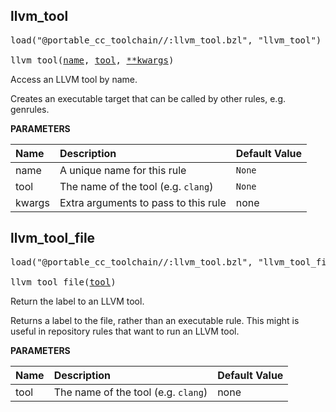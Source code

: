 <!-- Generated with Stardoc: http://skydoc.bazel.build -->



<a id="llvm_tool"></a>

## llvm_tool

<pre>
load("@portable_cc_toolchain//:llvm_tool.bzl", "llvm_tool")

llvm_tool(<a href="#llvm_tool-name">name</a>, <a href="#llvm_tool-tool">tool</a>, <a href="#llvm_tool-kwargs">**kwargs</a>)
</pre>

Access an LLVM tool by name.

Creates an executable target that can be called by other rules, e.g. genrules.


**PARAMETERS**


| Name  | Description | Default Value |
| :------------- | :------------- | :------------- |
| <a id="llvm_tool-name"></a>name |  A unique name for this rule   |  `None` |
| <a id="llvm_tool-tool"></a>tool |  The name of the tool (e.g. `clang`)   |  `None` |
| <a id="llvm_tool-kwargs"></a>kwargs |  Extra arguments to pass to this rule   |  none |


<a id="llvm_tool_file"></a>

## llvm_tool_file

<pre>
load("@portable_cc_toolchain//:llvm_tool.bzl", "llvm_tool_file")

llvm_tool_file(<a href="#llvm_tool_file-tool">tool</a>)
</pre>

Return the label to an LLVM tool.

Returns a label to the file, rather than an executable rule.
This might is useful in repository rules that want to run an LLVM tool.


**PARAMETERS**


| Name  | Description | Default Value |
| :------------- | :------------- | :------------- |
| <a id="llvm_tool_file-tool"></a>tool |  The name of the tool (e.g. `clang`)   |  none |


